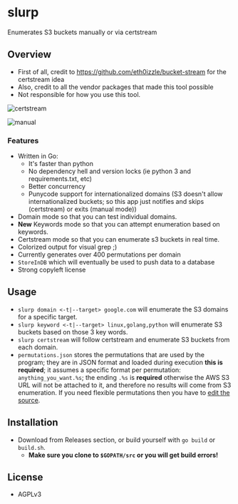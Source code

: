 # slurp
Enumerates S3 buckets manually or via certstream

## Overview
- First of all, credit to https://github.com/eth0izzle/bucket-stream for the certstream idea
- Also, credit to all the vendor packages that made this tool possible
- Not responsible for how you use this tool.

![certstream](https://i.imgur.com/6JUDNI5.png)

![manual](https://i.imgur.com/d28yX1Y.png)

### Features
- Written in Go:
    - It's faster than python
    - No dependency hell and version locks (ie python 3 and requirements.txt, etc)
    - Better concurrency
    - Punycode support for internationalized domains (S3 doesn't allow internationalized buckets; so this app just notifies and skips (certstream) or exits (manual mode))
- Domain mode so that you can test individual domains.
- **New** Keywords mode so that you can attempt enumeration based on keywords.
- Certstream mode so that you can enumerate s3 buckets in real time.
- Colorized output for visual grep ;)
- Currently generates over 400 permutations per domain
- `StoreInDB` which will eventually be used to push data to a database
- Strong copyleft license

## Usage
- `slurp domain <-t|--target> google.com` will enumerate the S3 domains for a specific target.
- `slurp keyword <-t|--target> linux,golang,python` will enumerate S3 buckets based on those 3 key words.
- `slurp certstream` will follow certstream and enumerate S3 buckets from each domain.
- `permutations.json` stores the permutations that are used by the program; they are in JSON format and loaded during execution **this is required**; it assumes a specific format per permutation: `anything_you_want.%s`; the ending `.%s` is **required** otherwise the AWS S3 URL will not be attached to it, and therefore no results will come from S3 enumeration. If you need flexible permutations then you have to [edit the source](https://github.com/bbb31/slurp/blob/master/main.go#L361).

## Installation
- Download from Releases section, or build yourself with `go build` or `build.sh`.
    - **Make sure you clone to `$GOPATH/src` or you will get build errors!**

## License
- AGPLv3
